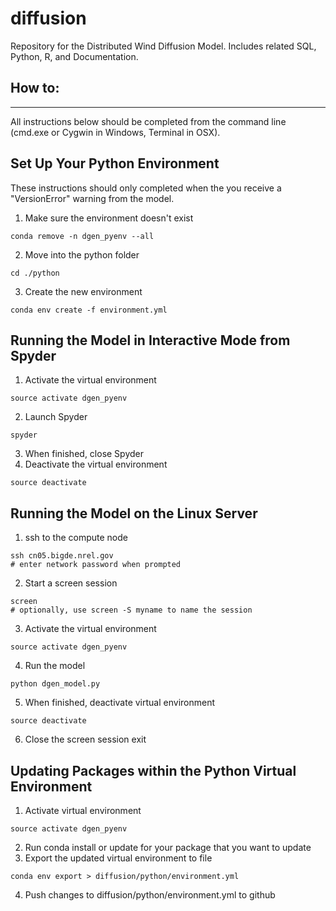 diffusion
=========

Repository for the Distributed Wind Diffusion Model. Includes related SQL, Python, R, and Documentation.


## How to:
----------
All instructions below should be completed from the command line (cmd.exe or Cygwin in Windows, Terminal in OSX).

Set Up Your Python Environment
----------------------------------
These instructions should only completed when the you receive a "VersionError" warning from the model.

1. Make sure the environment doesn't exist
```shell
conda remove -n dgen_pyenv --all
```
2. Move into the python folder
```shell
cd ./python
```
3. Create the new environment
```shell
conda env create -f environment.yml
```

Running the Model in Interactive Mode from Spyder
-------------------------------------------------
1. Activate the virtual environment
```shell
source activate dgen_pyenv
```
2. Launch Spyder
```shell
spyder
```
3. When finished, close Spyder
4. Deactivate the virtual environment
```shell
source deactivate
```

Running the Model on the Linux Server
-------------------------------------
1. ssh to the compute node
```shell
ssh cn05.bigde.nrel.gov
# enter network password when prompted
```
2. Start a screen session
```shell
screen
# optionally, use screen -S myname to name the session
```
3. Activate the virtual environment
```
source activate dgen_pyenv
```
4. Run the model
```
python dgen_model.py
```
5. When finished, deactivate virtual environment
```
source deactivate
```
6. Close the screen session
exit

Updating Packages within the Python Virtual Environment
-------------------------------------------------------
1. Activate virtual environment
```shell
source activate dgen_pyenv
```
2. Run conda install or update for your package that you want to update
3. Export the updated virtual environment to file
```shell
conda env export > diffusion/python/environment.yml
```
4. Push changes to diffusion/python/environment.yml to github